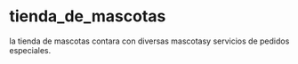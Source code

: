 # tienda_de_mascotas
la tienda de mascotas contara con diversas mascotasy servicios de pedidos especiales.
